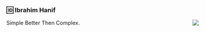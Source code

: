 ### :id: Ibrahim Hanif

<img align="right" src="https://github-readme-stats.vercel.app/api?username=ibrahim4529&show_icons=true&icon_color=0366d6&text_color=24292e&bg_color=ffffff&hide_title=true" />

Simple Better Then Complex.
